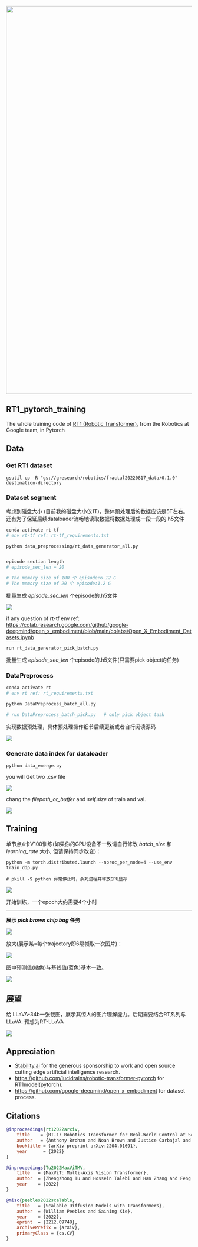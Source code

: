 

<img src="./images/rt1.png" width="1050px"></img>

## RT1_pytorch_training

The whole training code of <a href="https://ai.googleblog.com/2022/12/rt-1-robotics-transformer-for-real.html">RT1 (Robotic Transformer)</a>, from the Robotics at Google team, in Pytorch

## Data

### Get RT1 dataset

```
gsutil cp -R "gs://gresearch/robotics/fractal20220817_data/0.1.0" destination-directory
```

### Dataset segment

考虑到磁盘大小 (目前我的磁盘大小仅1T)，整体预处理后的数据应该是5T左右。还有为了保证后续dataloader流畅地读取数据将数据处理成一段一段的.h5文件



```bash
conda activate rt-tf
# env rt-tf ref: rt-tf_requirements.txt

python data_preprocessing/rt_data_generator_all.py


episode section length
# episode_sec_len = 20   

# The memory size of 100 个 episode:6.12 G
# The memory size of 20 个 episode:1.2 G
```

批量生成 *episode_sec_len* 个episode的.h5文件 

<img src="./images/Snipaste_2024-04-12_16-06-32.jpg" ></img>

if any question of rt-tf env  ref: https://colab.research.google.com/github/google-deepmind/open_x_embodiment/blob/main/colabs/Open_X_Embodiment_Datasets.ipynb



```
run rt_data_generator_pick_batch.py
```

批量生成 *episode_sec_len* 个episode的.h5文件(只需要pick object的任务)

### DataPreprocess

```bash
conda activate rt
# env rt ref: rt_requirements.txt

python DataPreprocess_batch_all.py

# run DataPreprocess_batch_pick.py   # only pick object task
```

实现数据预处理，具体预处理操作细节后续更新或者自行阅读源码

<img src="./images/Snipaste_2024-04-12_16-21-17.jpg" ></img>



### Generate data index for dataloader

```
python data_emerge.py
```

you will Get two .csv file

<img src="./images/00000001.jpg" ></img>



chang the *filepath_or_buffer* and *self.size* of train and val.



<img src="./images/Snipaste_2024-04-12_16-25-35.jpg" ></img>



## Training

单节点4卡V100训练(如果你的GPU设备不一致请自行修改 *batch_size* 和 *learning_rate* 大小, 但请保持同步改变)：

```
python -m torch.distributed.launch --nproc_per_node=4 --use_env train_ddp.py

# pkill -9 python 异常停止时，杀死进程并释放GPU显存
```

<img src="./images/Snipaste_2024-04-12_16-31-01.jpg" ></img>



开始训练，一个epoch大约需要4个小时



------

**展示 *pick brown chip bag*  任务**

<img src="./images/20240412163329.jpg" ></img>

放大(展示某=每个trajectory即6隔帧取一次图片)：

<img src="./images/Snipaste_2024-04-12_16-34-05.jpg" ></img>

图中预测值(橘色)与基线值(蓝色)基本一致。

<img src="./images/Snipaste_2024-04-12_16-34-23.jpg" ></img>



## 展望

给 LLaVA-34b一张截图，展示其惊人的图片理解能力。后期需要结合RT系列与LLaVA.  预想为RT-LLaVA

<img src="./images/Snipaste_2024-04-02_16-26-34.jpg" ></img>

## Appreciation

- <a href="https://stability.ai/">Stability.ai</a> for the generous sponsorship to work and open source cutting edge artificial intelligence research.
- https://github.com/lucidrains/robotic-transformer-pytorch for RT1model(pytorch).
- https://github.com/google-deepmind/open_x_embodiment for dataset process.

## Citations

```bibtex
@inproceedings{rt12022arxiv,
    title    = {RT-1: Robotics Transformer for Real-World Control at Scale},
    author   = {Anthony Brohan and Noah Brown and Justice Carbajal and  Yevgen Chebotar and Joseph Dabis and Chelsea Finn and Keerthana Gopalakrishnan and Karol Hausman and Alex Herzog and Jasmine Hsu and Julian Ibarz and Brian Ichter and Alex Irpan and Tomas Jackson and  Sally Jesmonth and Nikhil Joshi and Ryan Julian and Dmitry Kalashnikov and Yuheng Kuang and Isabel Leal and Kuang-Huei Lee and  Sergey Levine and Yao Lu and Utsav Malla and Deeksha Manjunath and  Igor Mordatch and Ofir Nachum and Carolina Parada and Jodilyn Peralta and Emily Perez and Karl Pertsch and Jornell Quiambao and  Kanishka Rao and Michael Ryoo and Grecia Salazar and Pannag Sanketi and Kevin Sayed and Jaspiar Singh and Sumedh Sontakke and Austin Stone and Clayton Tan and Huong Tran and Vincent Vanhoucke and Steve Vega and Quan Vuong and Fei Xia and Ted Xiao and Peng Xu and Sichun Xu and Tianhe Yu and Brianna Zitkovich},
    booktitle = {arXiv preprint arXiv:2204.01691},
    year      = {2022}
}
```

```bibtex
@inproceedings{Tu2022MaxViTMV,
    title   = {MaxViT: Multi-Axis Vision Transformer},
    author  = {Zhengzhong Tu and Hossein Talebi and Han Zhang and Feng Yang and Peyman Milanfar and Alan Conrad Bovik and Yinxiao Li},
    year    = {2022}
}
```

```bibtex
@misc{peebles2022scalable,
    title   = {Scalable Diffusion Models with Transformers},
    author  = {William Peebles and Saining Xie},
    year    = {2022},
    eprint  = {2212.09748},
    archivePrefix = {arXiv},
    primaryClass = {cs.CV}
}
```
